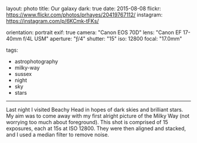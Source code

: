layout: photo
title: Our galaxy
dark: true
date: 2015-08-08
flickr: https://www.flickr.com/photos/prhayes/20419767112/
instagram: https://instagram.com/p/6KCmk-tFKs/

orientation: portrait
exif: true
camera: "Canon EOS 70D"
lens: "Canon EF 17-40mm f/4L USM"
aperture: "ƒ/4"
shutter: "15"
iso: 12800
focal: "17.0mm"

tags:
  - astrophotography
  - milky-way
  - sussex
  - night
  - sky
  - stars
---

Last night I visited Beachy Head in hopes of dark skies and brilliant stars. My aim was to come away with my first alright picture of the Milky Way (not worrying too much about foreground). This shot is comprised of 15 exposures, each at 15s at ISO 12800. They were then aligned and stacked, and I used a median filter to remove noise.
